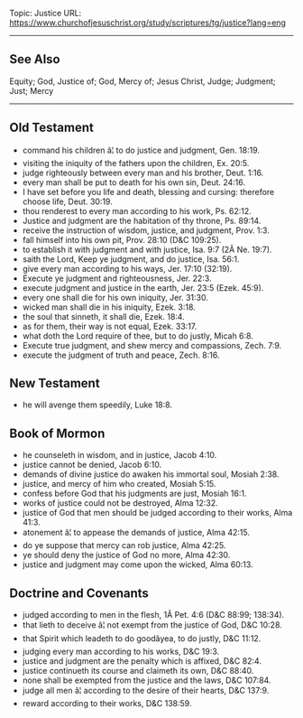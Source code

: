 Topic: Justice
URL: https://www.churchofjesuschrist.org/study/scriptures/tg/justice?lang=eng

---

## See Also

Equity; God, Justice of; God, Mercy of; Jesus Christ, Judge; Judgment; Just; Mercy

---

## Old Testament

- command his children â¦ to do justice and judgment, Gen. 18:19.
- visiting the iniquity of the fathers upon the children, Ex. 20:5.
- judge righteously between every man and his brother, Deut. 1:16.
- every man shall be put to death for his own sin, Deut. 24:16.
- I have set before you life and death, blessing and cursing: therefore choose life, Deut. 30:19.
- thou renderest to every man according to his work, Ps. 62:12.
- Justice and judgment are the habitation of thy throne, Ps. 89:14.
- receive the instruction of wisdom, justice, and judgment, Prov. 1:3.
- fall himself into his own pit, Prov. 28:10 (D&C 109:25).
- to establish it with judgment and with justice, Isa. 9:7 (2Â Ne. 19:7).
- saith the Lord, Keep ye judgment, and do justice, Isa. 56:1.
- give every man according to his ways, Jer. 17:10 (32:19).
- Execute ye judgment and righteousness, Jer. 22:3.
- execute judgment and justice in the earth, Jer. 23:5 (Ezek. 45:9).
- every one shall die for his own iniquity, Jer. 31:30.
- wicked man shall die in his iniquity, Ezek. 3:18.
- the soul that sinneth, it shall die, Ezek. 18:4.
- as for them, their way is not equal, Ezek. 33:17.
- what doth the Lord require of thee, but to do justly, Micah 6:8.
- Execute true judgment, and shew mercy and compassions, Zech. 7:9.
- execute the judgment of truth and peace, Zech. 8:16.

## New Testament

- he will avenge them speedily, Luke 18:8.

## Book of Mormon

- he counseleth in wisdom, and in justice, Jacob 4:10.
- justice cannot be denied, Jacob 6:10.
- demands of divine justice do awaken his immortal soul, Mosiah 2:38.
- justice, and mercy of him who created, Mosiah 5:15.
- confess before God that his judgments are just, Mosiah 16:1.
- works of justice could not be destroyed, Alma 12:32.
- justice of God that men should be judged according to their works, Alma 41:3.
- atonement â¦ to appease the demands of justice, Alma 42:15.
- do ye suppose that mercy can rob justice, Alma 42:25.
- ye should deny the justice of God no more, Alma 42:30.
- justice and judgment may come upon the wicked, Alma 60:13.

## Doctrine and Covenants

- judged according to men in the flesh, 1Â Pet. 4:6 (D&C 88:99; 138:34).
- that lieth to deceive â¦ not exempt from the justice of God, D&C 10:28.
- that Spirit which leadeth to do goodâyea, to do justly, D&C 11:12.
- judging every man according to his works, D&C 19:3.
- justice and judgment are the penalty which is affixed, D&C 82:4.
- justice continueth its course and claimeth its own, D&C 88:40.
- none shall be exempted from the justice and the laws, D&C 107:84.
- judge all men â¦ according to the desire of their hearts, D&C 137:9.
- reward according to their works, D&C 138:59.

